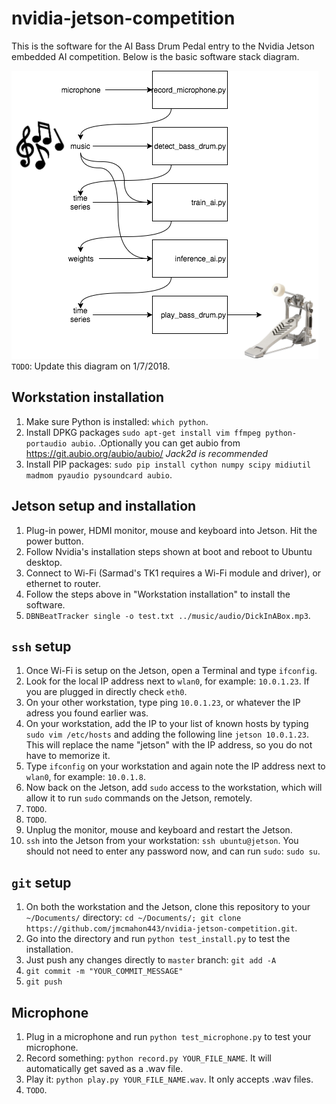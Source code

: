 # nvidia-jetson-competition
This is the software for the AI Bass Drum Pedal entry to the Nvidia Jetson embedded AI competition. Below is the basic software stack diagram.

![AI Bass Drum Pedal Software Diagram](diagram.png?raw=true "Diagram")
`TODO`: Update this diagram on 1/7/2018.

## Workstation installation
1. Make sure Python is installed: `which python`.
2. Install DPKG packages `sudo apt-get install vim ffmpeg python-portaudio aubio`.
  .Optionally you can get aubio from https://git.aubio.org/aubio/aubio/
  *Jack2d is recommended*
3. Install PIP packages: `sudo pip install cython numpy scipy midiutil madmom pyaudio pysoundcard aubio`.


## Jetson setup and installation
1. Plug-in power, HDMI monitor, mouse and keyboard into Jetson. Hit the power button.
2. Follow Nvidia's installation steps shown at boot and reboot to Ubuntu desktop.
3. Connect to Wi-Fi (Sarmad's TK1 requires a Wi-Fi module and driver), or ethernet to router.
4. Follow the steps above in "Workstation installation" to install the software.
5. `DBNBeatTracker single -o test.txt ../music/audio/DickInABox.mp3`.

## `ssh` setup
1. Once Wi-Fi is setup on the Jetson, open a Terminal and type `ifconfig`.
2. Look for the local IP address next to `wlan0`, for example: `10.0.1.23`. If you are plugged in directly check `eth0`.
3. On your other workstation, type ping `10.0.1.23`, or whatever the IP adress you found earlier was.
4. On your workstation, add the IP to your list of known hosts by typing `sudo vim /etc/hosts` and adding the following line `jetson 10.0.1.23`. This will replace the name "jetson" with the IP address, so you do not have to memorize it.
5. Type `ifconfig` on your workstation and again note the IP address next to `wlan0`, for example: `10.0.1.8`.
6. Now back on the Jetson, add `sudo` access to the workstation, which will allow it to run `sudo` commands on the Jetson, remotely.
7. `TODO`.
8. `TODO`.
9. Unplug the monitor, mouse and keyboard and restart the Jetson.
10. `ssh` into the Jetson from your workstation: `ssh ubuntu@jetson`. You should not need to enter any password now, and can run `sudo`: `sudo su`.

## `git` setup
1. On both the workstation and the Jetson, clone this repository to your `~/Documents/` directory: `cd ~/Documents/; git clone https://github.com/jmcmahon443/nvidia-jetson-competition.git`.
2. Go into the directory and run `python test_install.py` to test the installation.
3. Just push any changes directly to `master` branch: `git add -A`
4. `git commit -m "YOUR_COMMIT_MESSAGE"`
5. `git push`

## Microphone
1. Plug in a microphone and run `python test_microphone.py` to test your microphone.
2. Record something: `python record.py YOUR_FILE_NAME`. It will automatically get saved as a .wav file.
3. Play it: `python play.py YOUR_FILE_NAME.wav`. It only accepts .wav files.
4. `TODO`.

